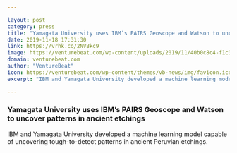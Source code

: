 ```yaml
---

layout: post
category: press
title: "Yamagata University uses IBM’s PAIRS Geoscope and Watson to uncover patterns in ancient etchings"
date: 2019-11-18 17:31:30
link: https://vrhk.co/2NVBkc9
image: https://venturebeat.com/wp-content/uploads/2019/11/40b0c8c4-f1c3-41b0-9865-82db3cb9a7bb-e1573845619824.png?w=1200&strip=all
domain: venturebeat.com
author: "VentureBeat"
icon: https://venturebeat.com/wp-content/themes/vb-news/img/favicon.ico
excerpt: "IBM and Yamagata University developed a machine learning model capable of uncovering tough-to-detect patterns in ancient Peruvian etchings."

---
```


### Yamagata University uses IBM’s PAIRS Geoscope and Watson to uncover patterns in ancient etchings

IBM and Yamagata University developed a machine learning model capable of uncovering tough-to-detect patterns in ancient Peruvian etchings.